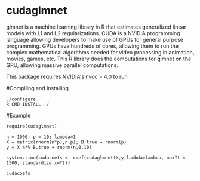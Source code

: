 cudaglmnet
=======

glmnet is a machine learning library in R that estimates generalized linear models with L1 and L2 regularizations.
CUDA is a NVIDIA programming language allowing developers to make use of GPUs for general purpose programming.
GPUs have hundreds of cores, allowing them to run the complex mathematical algorithms needed for video processing in
animation, movies, games, etc.  This R library does the computations for glmnet on the GPU, allowing massive parallel
computations.

This package requires [NVIDIA's nvcc](https://developer.nvidia.com/cuda-downloads) > 4.0 to run

#Compiling and Installing

```
./configure
R CMD INSTALL ./
```

#Example
```
require(cudaglmnet)

n = 1000; p = 10; lambda=1
X = matrix(rnorm(n*p),n,p); B.true = rnorm(p)
y = X %*% B.true + rnorm(n,0,10)

system.time(cudacoefs <- coef(cudaglmnet(X,y,lambda=lambda, maxIt = 1500, standardize.x=T)))

cudacoefs

```
